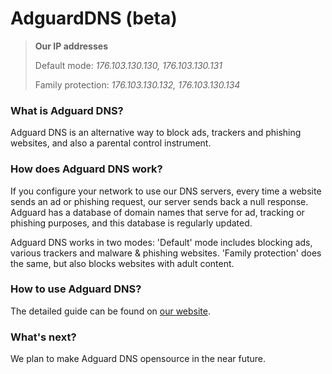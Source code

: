 # AdguardDNS (beta)

> **Our IP addresses** 
>
> Default mode: 
> *176.103.130.130, 
> 176.103.130.131*
>
>Family protection:
>*176.103.130.132, 
>176.103.130.134*

### What is Adguard DNS?

Adguard DNS is an alternative way to block ads, trackers and phishing websites, and also a parental control instrument.

### How does Adguard DNS work?

If you configure your network to use our DNS servers, every time a website sends an ad or phishing request, our server sends back a null response. Adguard has a database of domain names that serve for ad, tracking or phishing purposes, and this database is regularly updated.


Adguard DNS works in two modes:
'Default' mode includes blocking ads, various trackers and malware & phishing websites. 
'Family protection' does the same, but also blocks websites with adult content.

### How to use Adguard DNS?

The detailed guide can be found on [our website](https://test.adguard.com/en/adguard-dns/instruction.html#instruction).

### What's next?

We plan to make Adguard DNS opensource in the near future.

